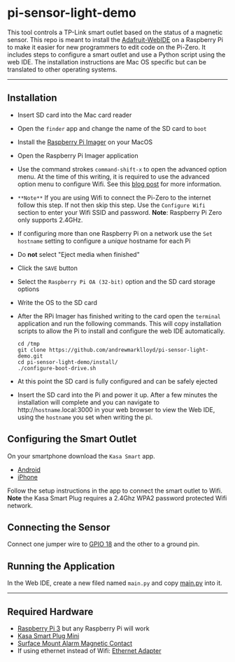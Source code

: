 # pi-sensor-light-demo

This tool controls a TP-Link smart outlet based on the status of a magnetic sensor. This repo is meant to install the [Adafruit-WebIDE](https://github.com/adafruit/Adafruit-WebIDE) on a Raspberry Pi to make it easier for new programmers to edit code on the Pi-Zero. It includes steps to configure a smart outlet and use a Python script using the web IDE. The installation instructions are Mac OS specific but can be translated to other operating systems.

---
## Installation

- Insert SD card into the Mac card reader
- Open the `finder` app and change the name of the SD card to `boot`
- Install the [Raspberry Pi Imager](https://www.raspberrypi.org/software/) on your MacOS
- Open the Raspberry Pi Imager application
- Use the command strokes `command-shift-x` to open the advanced option menu. At the time of this writing, it is required to use the advanced option menu to configure Wifi. See this [blog post](https://www.raspberrypi.org/blog/raspberry-pi-imager-update-to-v1-6/) for more information.
- `**Note**` If you are using Wifi to connect the Pi-Zero to the internet follow this step. If not then skip this step. Use the `Configure Wifi` section to enter your Wifi SSID and password. **Note**: Raspberry Pi Zero only supports 2.4GHz.
- If configuring more than one Raspberry Pi on a network use the `Set hostname` setting to configure a _unique_ hostname for each Pi
- Do **not** select "Eject media when finished"
- Click the `SAVE` button
- Select the `Raspberry Pi OA (32-bit)` option and the SD card storage options
- Write the OS to the SD card
- After the RPi Imager has finished writing to the card open the `terminal` application and run the following commands. This will copy installation scripts to allow the Pi to install and configure the web IDE automatically.
    ```
    cd /tmp
    git clone https://github.com/andrewmarklloyd/pi-sensor-light-demo.git
    cd pi-sensor-light-demo/install/
    ./configure-boot-drive.sh
    ```
- At this point the SD card is fully configured and can be safely ejected

- Insert the SD card into the Pi and power it up. After a few minutes the installation will complete and you can navigate to http://`hostname`.local:3000 in your web browser to view the Web IDE, using the `hostname` you set when writing the pi.

## Configuring the Smart Outlet

On your smartphone download the `Kasa Smart` app.
- [Android](https://play.google.com/store/apps/details?id=com.tplink.kasa_android&hl=en_US&gl=US)
- [iPhone](https://apps.apple.com/us/app/kasa-smart/id1034035493)

Follow the setup instructions in the app to connect the smart outlet to Wifi. **Note** the Kasa Smart Plug requires a 2.4Ghz WPA2 password protected Wifi network.

## Connecting the Sensor 

Connect one jumper wire to [GPIO 18](https://pinout.xyz/pinout/pin12_gpio18) and the other to a ground pin.

## Running the Application

In the Web IDE, create a new filed named `main.py` and copy [main.py](https://github.com/andrewmarklloyd/pi-sensor-light-demo/blob/main/main.py) into it.

---
## Required Hardware

- [Raspberry Pi 3](https://www.raspberrypi.org/products/raspberry-pi-3-model-b/) but any Raspberry Pi will work
- [Kasa Smart Plug Mini](https://www.amazon.com/gp/product/B07TXM4MT3/ref=ppx_yo_dt_b_search_asin_image?ie=UTF8&psc=1)
- [Surface Mount Alarm Magnetic Contact](https://www.amazon.com/gp/product/B00LYCUSBY/ref=ppx_yo_dt_b_search_asin_image?ie=UTF8&psc=1)
- If using ethernet instead of Wifi: [Ethernet Adapter](https://www.amazon.com/Plugable-Ethernet-Compatible-Raspberry-AX88772A/dp/B00RM3KXAU/ref=sr_1_3?dchild=1&keywords=Pi+Zero+Ethernet&qid=1620264412&sr=8-3)